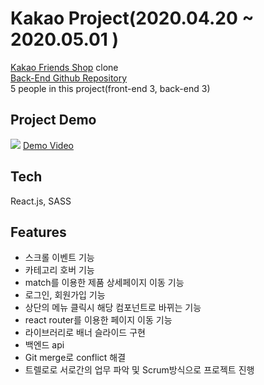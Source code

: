 # Kakao Project(2020.04.20 ~ 2020.05.01 )  
[Kakao Friends Shop](https://store.kakaofriends.com/kr/index?tab=home) clone   
[Back-End Github Repository](https://github.com/wecode-bootcamp-korea/kakao-backend)  
5 people in this project(front-end 3, back-end 3)  


## Project Demo
![](https://images.velog.io/images/soncl_97/post/ab359518-5620-470f-af57-fa5b405eec8e/image.png)
[Demo Video](https://www.youtube.com/watch?v=HObgKbCabHo&feature=youtu.be)


## Tech
React.js, SASS


## Features
* 스크롤 이벤트 기능
* 카테고리 호버 기능
* match를 이용한 제품 상세페이지 이동 기능
* 로그인, 회원가입 기능
* 상단의 메뉴 클릭시 해당 컴포넌트로 바뀌는 기능
* react router를 이용한 페이지 이동 기능
* 라이브러리로 배너 슬라이드 구현
* 백엔드 api
* Git merge로 conflict 해결
* 트렐로로 서로간의 업무 파악 및 Scrum방식으로 프로젝트 진행
